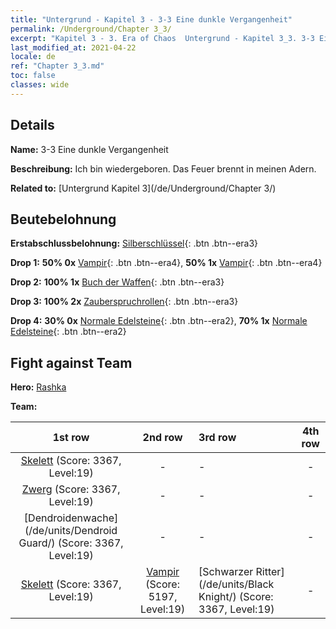 ```yaml
---
title: "Untergrund - Kapitel 3 - 3-3 Eine dunkle Vergangenheit"
permalink: /Underground/Chapter 3_3/
excerpt: "Kapitel 3 - 3. Era of Chaos  Untergrund - Kapitel 3_3. 3-3 Eine dunkle Vergangenheit"
last_modified_at: 2021-04-22
locale: de
ref: "Chapter 3_3.md"
toc: false
classes: wide
---
```


## Details

 **Name:** 3-3 Eine dunkle Vergangenheit

 **Beschreibung:** Ich bin wiedergeboren. Das Feuer brennt in meinen Adern.

 **Related to:** [Untergrund Kapitel 3](/de/Underground/Chapter 3/)

## Beutebelohnung

 **Erstabschlussbelohnung:** [Silberschlüssel](/ItemsDE/con_693/){: .btn .btn--era3}

 **Drop 1:** **50% 0x** [Vampir](/ItemsDE/unt_211/){: .btn .btn--era4}, **50% 1x** [Vampir](/ItemsDE/unt_211/){: .btn .btn--era4}

 **Drop 2:** **100% 1x** [Buch der Waffen](/ItemsDE/mat_18/){: .btn .btn--era3}

 **Drop 3:** **100% 2x** [Zauberspruchrollen](/ItemsDE/con_694/){: .btn .btn--era3}

 **Drop 4:** **30% 0x** [Normale Edelsteine](/ItemsDE/mat_10/){: .btn .btn--era2}, **70% 1x** [Normale Edelsteine](/ItemsDE/mat_10/){: .btn .btn--era2}


## Fight against Team
 **Hero:** [Rashka](/de/heroes/Rashka/)

 **Team:**


  | 1st row | 2nd row | 3rd row | 4th row |
  |:----:|:----:|:----|:----:|
  | [Skelett](/de/units/Skeleton/) (Score: 3367, Level:19)  | - | - | - |
  | [Zwerg](/de/units/Dwarf/) (Score: 3367, Level:19)  | - | - | - |
  | [Dendroidenwache](/de/units/Dendroid Guard/) (Score: 3367, Level:19)  | - | - | - |
  | [Skelett](/de/units/Skeleton/) (Score: 3367, Level:19)  | [Vampir](/de/units/Vampire/) (Score: 5197, Level:19)  | [Schwarzer Ritter](/de/units/Black Knight/) (Score: 3367, Level:19)  | - |


